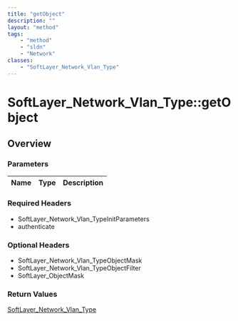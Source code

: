```yaml
---
title: "getObject"
description: ""
layout: "method"
tags:
    - "method"
    - "sldn"
    - "Network"
classes:
    - "SoftLayer_Network_Vlan_Type"
---
```

# SoftLayer_Network_Vlan_Type::getObject
## Overview 


### Parameters 
|Name | Type | Description |
| --- | --- | --- |


### Required Headers
* SoftLayer_Network_Vlan_TypeInitParameters
* authenticate

### Optional Headers
* SoftLayer_Network_Vlan_TypeObjectMask
* SoftLayer_Network_Vlan_TypeObjectFilter
* SoftLayer_ObjectMask

### Return Values
<a href='/reference/datatypes/SoftLayer_Network_Vlan_Type'>SoftLayer_Network_Vlan_Type </a>
